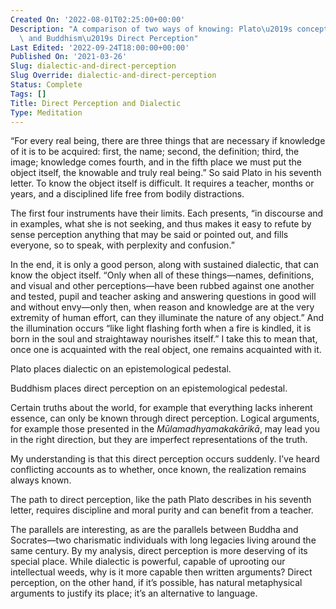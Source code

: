 ```yaml
---
Created On: '2022-08-01T02:25:00+00:00'
Description: "A comparison of two ways of knowing: Plato\u2019s conception of Dialectic\
  \ and Buddhism\u2019s Direct Perception"
Last Edited: '2022-09-24T18:00:00+00:00'
Published On: '2021-03-26'
Slug: dialectic-and-direct-perception
Slug Override: dialectic-and-direct-perception
Status: Complete
Tags: []
Title: Direct Perception and Dialectic
Type: Meditation
---
```

<p>“For every real being, there are three things that are necessary if knowledge of it is to be acquired: first, the name; second, the definition; third, the image; knowledge comes fourth, and in the fifth place we must put the object itself, the knowable and truly real being.” So said Plato in his seventh letter. To know the object itself is difficult. It requires a teacher, months or years, and a disciplined life free from bodily distractions.</p>
<p>The first four instruments have their limits. Each presents, “in discourse and in examples, what she is not seeking, and thus makes it easy to refute by sense perception anything that may be said or pointed out, and fills everyone, so to speak, with perplexity and confusion.”</p>
<p>In the end, it is only a good person, along with sustained dialectic, that can know the object itself. “Only when all of these things—names, definitions, and visual and other perceptions—have been rubbed against one another and tested, pupil and teacher asking and answering questions in good will and without envy—only then, when reason and knowledge are at the very extremity of human effort, can they illuminate the nature of any object.” And the illumination occurs “like light flashing forth when a fire is kindled, it is born in the soul and straightaway nourishes itself.” I take this to mean that, once one is acquainted with the real object, one remains acquainted with it.</p>
<p>Plato places dialectic on an epistemological pedestal.</p>
<p>Buddhism places direct perception on an epistemological pedestal.</p>
<p>Certain truths about the world, for example that everything lacks inherent essence, can only be known through direct perception. Logical arguments, for example those presented in the <em>Mūlamadhyamakakārikā</em>, may lead you in the right direction, but they are imperfect representations of the truth.</p>
<p>My understanding is that this direct perception occurs suddenly. I’ve heard conflicting accounts as to whether, once known, the realization remains always known.</p>
<p>The path to direct perception, like the path Plato describes in his seventh letter, requires discipline and moral purity and can benefit from a teacher.</p>
<p>The parallels are interesting, as are the parallels between Buddha and Socrates—two charismatic individuals with long legacies living around the same century. By my analysis, direct perception is more deserving of its special place. While dialectic is powerful, capable of uprooting our intellectual weeds, why is it more capable then written arguments? Direct perception, on the other hand, if it’s possible, has natural metaphysical arguments to justify its place; it’s an alternative to language.</p>
